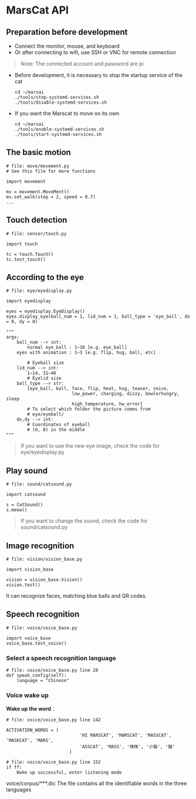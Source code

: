 ﻿# MarsCat API

## Preparation before development
- Connect the monitor, mouse, and keyboard
- Or after connecting to wifi, use SSH or VNC for remote connection

> Note: The connected account and password are pi
- Before development, it is necessary to stop the startup service of the cat
    ```
    cd ~/marsai
    ./tools/stop-systemd-services.sh
    ./tools/disable-systemd-services.sh
    ```
- If you want the Marscat to move on its own
    ```
    cd ~/marsai
    ./tools/enable-systemd-services.sh
    ./tools/start-systemd-services.sh
    ```

## The basic motion
```
# file: move/movement.py
# See this file for more functions

import movement

mv = movement.MoveMent()
mv.set_walk(step = 2, speed = 0.7)
...
```

## Touch detection
```
# file: sensor/touch.py

import touch

tc = touch.Touch()
tc.test_touch()
```


## According to the eye
```
# file: eye/eyedisplay.py

import eyedisplay

eyes = eyedisplay.EyeDisplay()
eyes.display_eye(ball_num = 1, lid_num = 1, ball_type = 'eye_ball', dx = 0, dy = 0)

"""
args:
    ball_num --> int:
        normal eye_ball : 1~10 [e.g. eye_ball]
	eyes with animation : 1~3 [e.g. flip, hug, ball, etc]

        # Eyeball size
    lid_num --> int:
        1~14, 31~40
        # Eyelid size
    ball_type --> str:
        [eye_ball, ball, face, flip, heat, hug, teaser, voice,
                         low_power, charging, dizzy, bowlorhungry, sleep
                         high_temperature, hw_error]
        # To select which folder the picture comes from
        # eye/eyeball/
    dx,dy --> int:
        # Coordinates of eyeball
        # (0, 0) in the middle
"""
```

> If you want to use the new eye image, check the code for eye/eyedisplay.py

## Play sound
```
# file: sound/catsound.py

import catsound

s = CatSound()
s.meow()
```
> If you want to change the sound, check the code for sound/catsound.py

## Image recognition
```
# file: vision/vision_base.py

import vision_base

vision = vision_base.Vision()
vision.test()
```
It can recognize faces, matching blue balls and QR codes.


## Speech recognition

```
# file: voice/voice_base.py

import voice_base
voice_base.test_voice()
```
### Select a speech recognition language
```
# file: voice/voice_base.py line 28 
def speak_config(self):
    language = "Chinese"
```

### Voice wake up

**Wake up the word**：
```
# file: voice/voice_base.py line 142

ACTIVATION_WORDS = [
                            'HI MARSCAT', 'MARSCAT', 'MASSCAT', 'MASKCAT', 'MARS',
                            'ASSCAT', 'MASS', '咪咪', '小猫', '猫'
                        ]
```

```
# file: voice/voice_base.py line 152
if ff:
    Wake up successful, enter listening mode
```
voice/corpus/***.dic The file contains all the identifiable words in the three languages